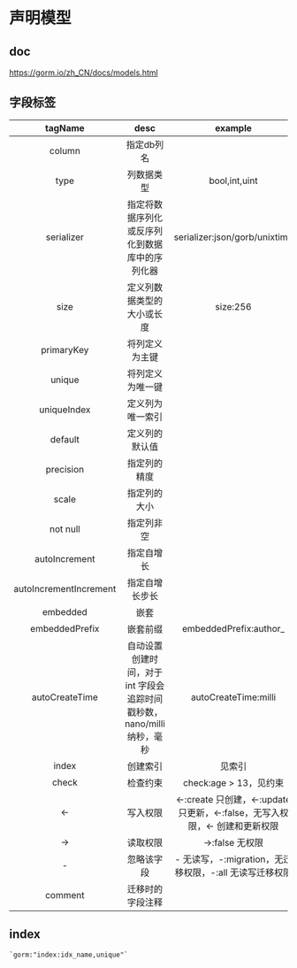 # 声明模型

## doc

<https://gorm.io/zh_CN/docs/models.html>

## 字段标签

| tagName | desc | example |
| :-: | :-: | :-: |
| column | 指定db列名 |
| type | 列数据类型 | bool,int,uint |
| serializer | 指定将数据序列化或反序列化到数据库中的序列化器 | serializer:json/gorb/unixtime |
| size | 定义列数据类型的大小或长度 | size:256 |
| primaryKey | 将列定义为主键 |  |
| unique | 将列定义为唯一键 |  |
| uniqueIndex | 定义列为唯一索引 |  |
| default | 定义列的默认值 |  |
| precision | 指定列的精度 |  |
| scale | 指定列的大小 |  |
| not null | 指定列非空 |  |
| autoIncrement | 指定自增长 |  |
| autoIncrementIncrement | 指定自增长步长 |  |
| embedded | 嵌套 |  |
| embeddedPrefix | 嵌套前缀 | embeddedPrefix:author_ |
| autoCreateTime | 自动设置创建时间，对于 int 字段会追踪时间戳秒数，nano/milli 纳秒，毫秒 | autoCreateTime:milli |
| index | 创建索引 | 见索引 |
| check | 检查约束 | check:age > 13，见约束 |
| <- | 写入权限 | <-:create 只创建，<-:update 只更新，<-:false，无写入权限，<- 创建和更新权限 |
| -> | 读取权限 | ->:false 无权限 |
| - | 忽略该字段 | - 无读写，-:migration，无迁移权限，-:all 无读写迁移权限 |
| comment | 迁移时的字段注释 |  |

## index

```text
`gorm:"index:idx_name,unique"`

```
